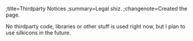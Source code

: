 ;title=Thirdparty Notices
;summary=Legal shiz.
;changenote=Created the page.

No thirdparty code, libraries or other stuff is used right now, but I plan to use silkicons in the future.
